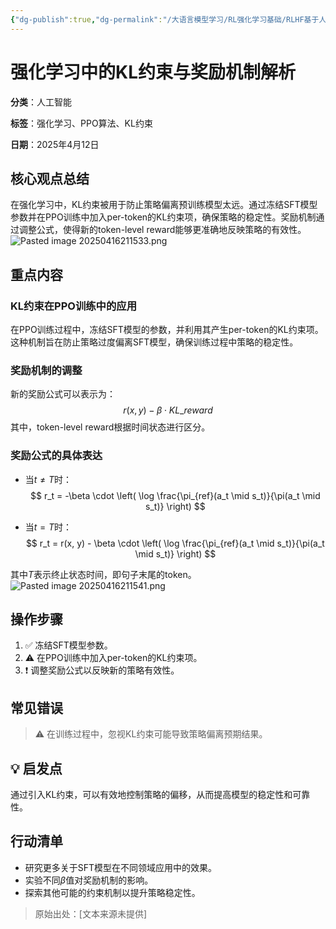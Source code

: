 ```yaml
---
{"dg-publish":true,"dg-permalink":"/大语言模型学习/RL强化学习基础/RLHF基于人类反馈的强化学习/Reference-Model","dg-home":false,"dg-description":"在此输入笔记的描述","dg-hide":false,"dg-hide-title":false,"dg-show-backlinks":true,"dg-show-local-graph":true,"dg-show-inline-title":true,"dg-pinned":false,"dg-passphrase":"在此输入访问密码","dg-enable-mathjax":false,"dg-enable-mermaid":false,"dg-enable-uml":false,"dg-note-icon":0,"dg-enable-dataview":false,"tags":["NLP"],"permalink":"/大语言模型学习/RL强化学习基础/RLHF基于人类反馈的强化学习/Reference-Model/","dgShowBacklinks":true,"dgShowLocalGraph":true,"dgShowInlineTitle":true,"dgPassFrontmatter":true,"noteIcon":0,"created":"2025-04-16T21:14:29.000+08:00","updated":"2025-04-17T09:02:24.000+08:00"}
---
```




# 强化学习中的KL约束与奖励机制解析
**分类**：人工智能

**标签**：强化学习、PPO算法、KL约束

**日期**：2025年4月12日

## 核心观点总结
在强化学习中，KL约束被用于防止策略偏离预训练模型太远。通过冻结SFT模型参数并在PPO训练中加入per-token的KL约束项，确保策略的稳定性。奖励机制通过调整公式，使得新的token-level reward能够更准确地反映策略的有效性。
![Pasted image 20250416211533.png](/img/user/%E9%99%84%E4%BB%B6/Pasted%20image%2020250416211533.png)


## 重点内容

### KL约束在PPO训练中的应用
在PPO训练过程中，冻结SFT模型的参数，并利用其产生per-token的KL约束项。这种机制旨在防止策略过度偏离SFT模型，确保训练过程中策略的稳定性。


### 奖励机制的调整
新的奖励公式可以表示为：
$$
r(x, y) - \beta \cdot KL\_reward
$$
其中，token-level reward根据时间状态进行区分。


### 奖励公式的具体表达
- 当$t \neq T$时：
  $$
  r_t = -\beta \cdot \left( \log \frac{\pi_{ref}(a_t \mid s_t)}{\pi(a_t \mid s_t)} \right)
  $$

- 当$t = T$时：
  $$
  r_t = r(x, y) - \beta \cdot \left( \log \frac{\pi_{ref}(a_t \mid s_t)}{\pi(a_t \mid s_t)} \right)
  $$

其中$T$表示终止状态时间，即句子末尾的token。
![Pasted image 20250416211541.png](/img/user/%E9%99%84%E4%BB%B6/Pasted%20image%2020250416211541.png)


## 操作步骤
1. ✅ 冻结SFT模型参数。
2. ⚠ 在PPO训练中加入per-token的KL约束项。
3. ❗ 调整奖励公式以反映新的策略有效性。


## 常见错误
> ⚠ 在训练过程中，忽视KL约束可能导致策略偏离预期结果。


## 💡 启发点
通过引入KL约束，可以有效地控制策略的偏移，从而提高模型的稳定性和可靠性。


## 行动清单
- 研究更多关于SFT模型在不同领域应用中的效果。
- 实验不同$\beta$值对奖励机制的影响。
- 探索其他可能的约束机制以提升策略稳定性。

> 原始出处：[文本来源未提供]
